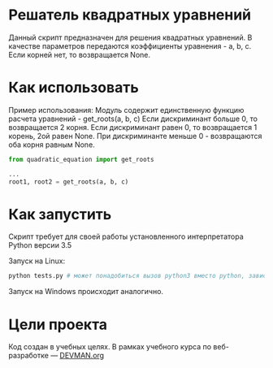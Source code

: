 # Решатель квадратных уравнений

Данный скрипт предназначен для решения квадратных уравнений.
В качестве параметров передаются коэффициенты уравнения - a, b, c.
Если корней нет, то возвращается None.

# Как использовать

Пример использования:
Модуль содержит единственную функцию расчета уравнений - get_roots(a, b, c)
Если дискриминант больше 0, то возвращается 2 корня.
Если дискриминант равен 0, то возвращается 1 корень, 2ой равен None.
При дискриминанте меньше 0 - возвращаются оба корня равным None.

```python
from quadratic_equation import get_roots

...
root1, root2 = get_roots(a, b, c)
```

# Как запустить

Скрипт требует для своей работы установленного интерпретатора Python версии 3.5

Запуск на Linux:

```bash
python tests.py # может понадобиться вызов python3 вместо python, зависит от настроек операционной системы
```

Запуск на Windows происходит аналогично.

# Цели проекта

Код создан в учебных целях. В рамках учебного курса по веб-разработке ― [DEVMAN.org](https://devman.org)
